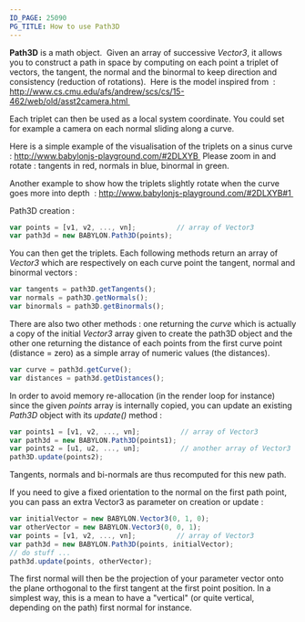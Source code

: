 ```yaml
---
ID_PAGE: 25090
PG_TITLE: How to use Path3D
---
```

**Path3D** is a math object.  
Given an array of successive _Vector3_, it allows you to construct a path in space by computing on each point a triplet of vectors, the tangent, the normal and the binormal to keep direction and consistency (reduction of rotations).  
Here is the model inspired from  : http://www.cs.cmu.edu/afs/andrew/scs/cs/15-462/web/old/asst2camera.html  

Each triplet can then be used as a local system coordinate. You could set for example a camera on each normal sliding along a curve.

Here is a simple example of the visualisation of the triplets on a sinus curve : http://www.babylonjs-playground.com/#2DLXYB  
Please zoom in and rotate : tangents in red, normals in blue, binormal in green.  

Another example to show how the triplets slightly rotate when the curve goes more into depth  : http://www.babylonjs-playground.com/#2DLXYB#1  

Path3D creation :
```javascript
var points = [v1, v2, ..., vn];          // array of Vector3
var path3d = new BABYLON.Path3D(points);
```

You can then get the triplets. Each following methods return an array of _Vector3_ which are respectively on each curve point the tangent, normal and binormal vectors :
```javascript
var tangents = path3D.getTangents();
var normals = path3D.getNormals();
var binormals = path3D.getBinormals();
```

There are also two other methods : one returning the _curve_ which is actually a copy of the initial _Vector3_ array given to create the path3D object and the other one returning the distance of each points from the first curve point (distance = zero) as a simple array of numeric values (the distances).
```javascript
var curve = path3d.getCurve();
var distances = path3d.getDistances();
```

In order to avoid memory re-allocation (in the render loop for instance) since the given _points_ array is internally copied, you can update an existing _Path3D_ object with its _update()_ method :
```javascript
var points1 = [v1, v2, ..., vn];          // array of Vector3
var path3d = new BABYLON.Path3D(points1);
var points2 = [u1, u2, ..., un];          // another array of Vector3
path3D.update(points2);
```
Tangents, normals and bi-normals are thus recomputed for this new path.


If you need to give a fixed orientation to the normal on the first path point, you can pass an extra Vector3 as parameter on creation or update :
```javascript
var initialVector = new BABYLON.Vector3(0, 1, 0);
var otherVector = new BABYLON.Vector3(0, 0, 1);
var points = [v1, v2, ..., vn];          // array of Vector3
var path3d = new BABYLON.Path3D(points, initialVector);
// do stuff ...
path3d.update(points, otherVector);
```

The first normal will then be the projection of your parameter vector onto the plane orthogonal to the first tangent at the first point position. 
In a simplest way, this is a mean to have a "vertical" (or quite vertical, depending on the path) first normal for instance.

